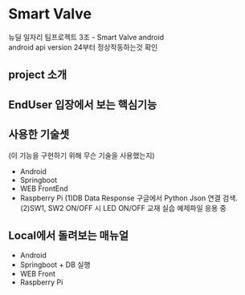 # Smart Valve  
뉴딜 일자리 팀프로젝트 3조 - Smart Valve android  
android api version 24부터 정상작동하는것 확인 

## project 소개  
  
## EndUser 입장에서 보는 핵심기능  
  
## 사용한 기술셋 
  (이 기능을 구현하기 위해 무슨 기술을 사용했는지)
  - Android  
  - Springboot  
  - WEB FrontEnd  
  - Raspberry Pi	(1)DB Data Response 
		   구글에서 Python Json 연결 검색.
		(2)SW1, SW2 ON/OFF 시 LED ON/OFF
		   교재 실습 예제파일 응용 중 
  
## Local에서 돌려보는 매뉴얼  
  - Android  
  - Springboot + DB 실행  
  - WEB Front  
  - Raspberry Pi  

